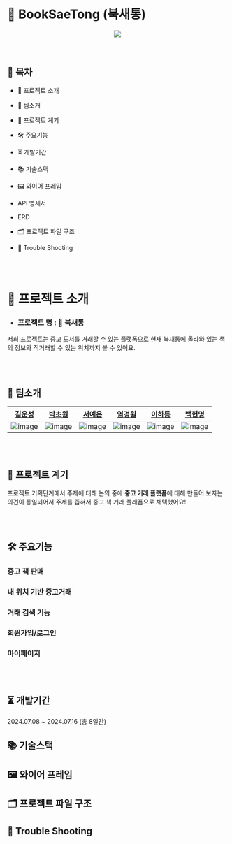 # 📖 BookSaeTong (북새통)

<div align="center">
  <img src="https://github.com/user-attachments/assets/b49e42b2-b8e3-4546-a8f0-fe8c906fe089">
</div>

<br />
<br />

## 🔖 목차 
- 📄 프로젝트 소개
- 👥 팀소개
- 👀 프로젝트 계기
- 🛠️ 주요기능
- ⏳ 개발기간
- 📚 기술스택
- 🖼️ 와이어 프레임
- API 명세서
- ERD
- 🗂️ 프로젝트 파일 구조
- 🏹 Trouble Shooting

  <br />
  <br />

# 📄 프로젝트 소개
- ### 프로젝트 명 : 📖 북새통
저희 프로젝트는 중고 도서를 거래할 수 있는 플랫폼으로 현재 북새통에 올라와 있는 책의 정보와 직거래할 수 있는 위치까지 볼 수 있어요.

<br />
<br />

## 👥 팀소개

|[김운성](https://github.com/host2024)|[박초원](https://github.com/parkchowon)|[서예은](https://github.com/yeeunseo-dev)|[염경원](https://github.com/YCDM03)|[이하름](https://github.com/LeeHareum)|[백현명](https://github.com/whitewise95)|
|---|---|---|---|---|---|
|![image](https://github.com/user-attachments/assets/d92de6be-b317-407b-9039-2fb4802374e0)|![image](https://github.com/user-attachments/assets/ab80f80a-cc5b-4d9a-aa5c-baaaf3376e5a)|![image](https://github.com/user-attachments/assets/1f5d5c83-67f3-4f35-bc8c-f26b97e40742)|![image](https://github.com/user-attachments/assets/921fc119-40f8-4fab-bbb0-0259a3392666)|![image](https://github.com/user-attachments/assets/0f5f5ede-3059-4991-b249-77b1e385a651)|![image](https://github.com/user-attachments/assets/267bb501-03f9-40f4-a9d7-98fdf03f1c3a)|

<br />
<br />

## 👀 프로젝트 계기
프로젝트 기획단계에서 주제에 대해 논의 중에 **중고 거래 플랫폼**에 대해 만들어 보자는 의견이 통일되어서 주제를 좁혀서 중고 책 거래 플래폼으로 채택했어요!

<br />
<br />

## 🛠️ 주요기능

### 중고 책 판매

### 내 위치 기반 중고거래

### 거래 검색 기능

### 회원가입/로그인

### 마이페이지

<br />
<br />

## ⏳ 개발기간
2024.07.08 ~ 2024.07.16 (총 8일간)

## 📚 기술스택

## 🖼️ 와이어 프레임

## 🗂️ 프로젝트 파일 구조

## 🏹 Trouble Shooting
